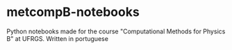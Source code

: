 # metcompB-notebooks
Python notebooks made for the course "Computational Methods for Physics B" at UFRGS.
Written in portuguese 

